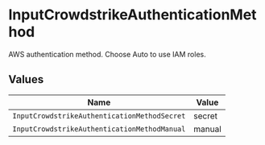 # InputCrowdstrikeAuthenticationMethod

AWS authentication method. Choose Auto to use IAM roles.


## Values

| Name                                         | Value                                        |
| -------------------------------------------- | -------------------------------------------- |
| `InputCrowdstrikeAuthenticationMethodSecret` | secret                                       |
| `InputCrowdstrikeAuthenticationMethodManual` | manual                                       |